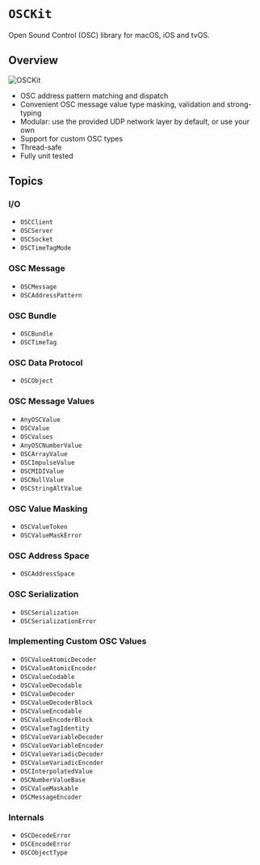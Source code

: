 # ``OSCKit``

Open Sound Control (OSC) library for macOS, iOS and tvOS.

## Overview

![OSCKit](osckit-banner.png)

- OSC address pattern matching and dispatch
- Convenient OSC message value type masking, validation and strong-typing
- Modular: use the provided UDP network layer by default, or use your own
- Support for custom OSC types
- Thread-safe
- Fully unit tested

## Topics

### I/O

- ``OSCClient``
- ``OSCServer``
- ``OSCSocket``
- ``OSCTimeTagMode``

### OSC Message

- ``OSCMessage``
- ``OSCAddressPattern``

### OSC Bundle

- ``OSCBundle``
- ``OSCTimeTag``

### OSC Data Protocol

- ``OSCObject``

### OSC Message Values

- ``AnyOSCValue``
- ``OSCValue``
- ``OSCValues``
- ``AnyOSCNumberValue``
- ``OSCArrayValue``
- ``OSCImpulseValue``
- ``OSCMIDIValue``
- ``OSCNullValue``
- ``OSCStringAltValue``

### OSC Value Masking

- ``OSCValueToken``
- ``OSCValueMaskError``

### OSC Address Space

- ``OSCAddressSpace``

### OSC Serialization

- ``OSCSerialization``
- ``OSCSerializationError``

### Implementing Custom OSC Values

- ``OSCValueAtomicDecoder``
- ``OSCValueAtomicEncoder``
- ``OSCValueCodable``
- ``OSCValueDecodable``
- ``OSCValueDecoder``
- ``OSCValueDecoderBlock``
- ``OSCValueEncodable``
- ``OSCValueEncoderBlock``
- ``OSCValueTagIdentity``
- ``OSCValueVariableDecoder``
- ``OSCValueVariableEncoder``
- ``OSCValueVariadicDecoder``
- ``OSCValueVariadicEncoder``
- ``OSCInterpolatedValue``
- ``OSCNumberValueBase``
- ``OSCValueMaskable``
- ``OSCMessageEncoder``

### Internals

- ``OSCDecodeError``
- ``OSCEncodeError``
- ``OSCObjectType``
